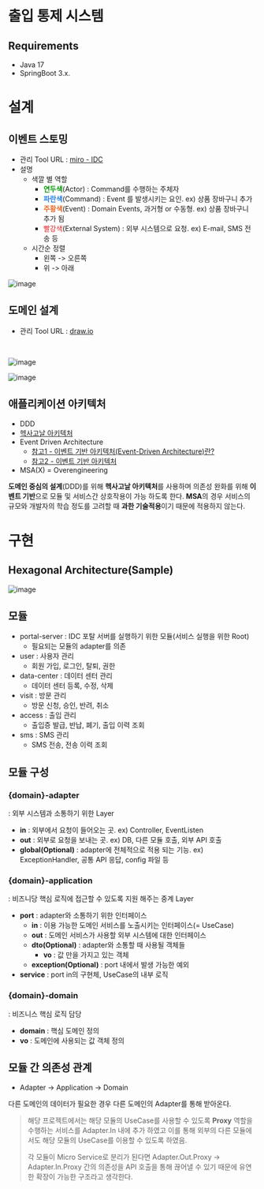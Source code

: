 # 출입 통제 시스템

## Requirements

- Java 17
- SpringBoot 3.x.

# 설계

## 이벤트 스토밍

* 관리 Tool
  URL : [miro - IDC](https://miro.com/welcomeonboard/MGNyZkRkajFFbEd1czJZZjI5aVh6dEtaekpLekgyMmR2dFJRTXJSRVBPQmJpS0lyZkpZOEJaMmVmUUZpa21BU3wzNDU4NzY0NTE1NTQ3ODg4MTEyfDI=?share_link_id=952913919009)
* 설명
    * 색깔 별 역할
        * <span style="color:#009800">**연두색**</span>(Actor) : Command를 수행하는 주체자
        * <span style="color:#207de5">**파란색**</span>(Command) : Event 를 발생시키는 요인. ex) 상품 장바구니 추가
        * <b><span style="color:#eb6420">주황색</span></b>(Event) : Domain Events, 과거형 or 수동형. ex) 상품 장바구니 추가 됨
        * <span style="color:#e11d21">빨강색</span>(External System) : 외부 시스템으로 요청. ex) E-mail, SMS 전송 등
    * 시간순 정렬
        * 왼쪽 -> 오른쪽
        * 위 -> 아래

![image](https://user-images.githubusercontent.com/53864640/235571430-539437f5-8bb3-4971-88bb-be0639dc214a.png)

## 도메인 설계

* 관리 Tool URL : [draw.io](https://drive.google.com/file/d/1RBAFm_5Ct6FpbNp0LnLGkR2ewc_aPfdQ/view?usp=sharing)

<br>

![image](https://user-images.githubusercontent.com/53864640/235571495-2891d539-cfab-4d85-88fc-75f078c26024.png)

![image](https://user-images.githubusercontent.com/53864640/235571539-c361b82b-fb37-4dc4-9618-b3118ffe5231.png)

## 애플리케이션 아키텍처

* DDD
* [헥사고날 아키텍처](https://tonyjev93.github.io/architecture/hexagonal%20architecture/hexagonal-architecture/)
* Event Driven Architecture
    * [참고1 - 이벤트 기반 아키텍처(Event-Driven Architecture)란?](https://velog.io/@youngeui_hong/Event-Driven-Architecture)
    * [참고2 - 이벤트 기반 아키텍처](https://cloud.google.com/eventarc/docs/event-driven-architectures?hl=ko)
* MSA(X) = Overengineering

**도메인 중심의 설계**(DDD)를 위해 **헥사고날 아키텍처**를 사용하며 의존성 완화를 위해 **이벤트 기반**으로 모듈 및 서비스간 상호작용이 가능 하도록 한다.
**MSA**의 경우 서비스의 규모와 개발자의 학습 정도를 고려할 때 **과한 기술적용**이기 때문에 적용하지 않는다.

# 구현

## Hexagonal Architecture(Sample)

![image](https://user-images.githubusercontent.com/53864640/235586328-e853be12-0af4-41b8-8247-93a6e147f70f.png)

## 모듈

* portal-server : IDC 포탈 서버를 실행하기 위한 모듈(서비스 실행을 위한 Root)
    * 필요되는 모듈의 adapter를 의존
* user : 사용자 관리
    * 회원 가입, 로그인, 탈퇴, 권한
* data-center : 데이터 센터 관리
    * 데이터 센터 등록, 수정, 삭제
* visit : 방문 관리
    * 방문 신청, 승인, 반려, 취소
* access : 출입 관리
    * 출입증 발급, 반납, 폐기, 출입 이력 조회
* sms : SMS 관리
    * SMS 전송, 전송 이력 조회

## 모듈 구성

### {domain}-adapter

: 외부 시스템과 소통하기 위한 Layer

* **in** : 외부에서 요청이 들어오는 곳. ex) Controller, EventListen
* **out** : 외부로 요청을 보내는 곳. ex) DB, 다른 모듈 호출, 외부 API 호출
* **global(Optional)** : adapter에 전체적으로 적용 되는 기능. ex) ExceptionHandler, 공통 API 응답, config 파일 등

### {domain}-application

: 비즈니당 핵심 로직에 접근할 수 있도록 지원 해주는 중계 Layer

* **port** : adapter와 소통하기 위한 인터페이스
    * **in** : 이용 가능한 도메인 서비스를 노출시키는 인터페이스(= UseCase)
    * **out** : 도메인 서비스가 사용할 외부 시스템에 대한 인터페이스
    * **dto(Optional)** : adapter와 소통할 때 사용될 객체들
        * **vo** : 값 만을 가지고 있는 객체
    * **exception(Optional)** : port 내에서 발생 가능한 예외
* **service** : port in의 구현체, UseCase의 내부 로직

### {domain}-domain

: 비즈니스 핵심 로직 담당

* **domain** : 핵심 도메인 정의
* **vo** : 도메인에 사용되는 값 객체 정의

## 모듈 간 의존성 관계

* Adapter -> Application -> Domain

다른 도메인의 데이터가 필요한 경우 다른 도메인의 Adapter를 통해 받아온다.

> 해당 프로젝트에서는 해당 모듈의 UseCase를 사용할 수 있도록 **Proxy** 역할을 수행하는 서비스를 Adapter.In 내에 추가 하였고 이를 통해 외부의 다른 모듈에서도 해당 모듈의 UseCase를 이용할 수 있도록 하였음.
>
> 각 모듈이 Micro Service로 분리가 된다면 Adapter.Out.Proxy -> Adapter.In.Proxy 간의 의존성을 API 호출을 통해 끊어낼 수 있기 때문에 유연한 확장이 가능한 구조라고 생각한다.
